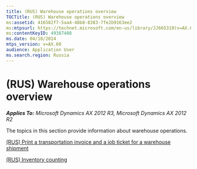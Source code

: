 ```yaml
---
title: (RUS) Warehouse operations overview
TOCTitle: (RUS) Warehouse operations overview
ms:assetid: 416582f7-5aa4-48b8-8383-7fe2b9163ee2
ms:mtpsurl: https://technet.microsoft.com/en-us/library/JJ665319(v=AX.60)
ms:contentKeyID: 49387408
ms.date: 04/18/2014
mtps_version: v=AX.60
audience: Application User
ms.search.region: Russia
---
```


# (RUS) Warehouse operations overview 


_**Applies To:** Microsoft Dynamics AX 2012 R3, Microsoft Dynamics AX 2012 R2_

The topics in this section provide information about warehouse operations.

[(RUS) Print a transportation invoice and a job ticket for a warehouse shipment](rus-print-a-transportation-invoice-and-a-job-ticket-for-a-warehouse-shipment.md)

[(RUS) Inventory counting](rus-inventory-counting.md)

  


